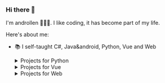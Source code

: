 ### Hi there 👋

<!--
**androllen/androllen** is a ✨ _special_ ✨ repository because its `README.md` (this file) appears on your GitHub profile.

Here are some ideas to get you started:

- 🔭 I’m currently working on ...
- 🌱 I’m currently learning ...
- 👯 I’m looking to collaborate on ...
- 🤔 I’m looking for help with ...
- 💬 Ask me about ...
- 📫 How to reach me: ...
- 😅 Pronouns: ...
- ⚡ Fun fact: ...
- 📷 camera
- 😄 smile
- ❤️ heart
-->


I'm androllen 🙋🏽‍♂️. I like coding, it has become part of my life. 

Here's about me:

- 📚 I self-taught C#, Java&android, Python, Vue and Web

  <details>
    <summary>Projects for Python</summary>
  
  [![ReadMe Card](https://github-readme-stats.vercel.app/api/pin/?username=androllen&repo=demoDjango)](https://github.com/androllen/demoDjango)
  [![ReadMe Card](https://github-readme-stats.vercel.app/api/pin/?username=androllen&repo=djangoShare)](https://github.com/androllen/djangoShare)
  
  </details>


  <details>
    <summary>Projects for Vue</summary>

  [![ReadMe Card](https://github-readme-stats.vercel.app/api/pin/?username=androllen&repo=sqlitejs)](https://github.com/androllen/sqlitejs)
  [![ReadMe Card](https://github-readme-stats.vercel.app/api/pin/?username=androllen&repo=svga-vue)](https://github.com/androllen/svga-vue)
  [![ReadMe Card](https://github-readme-stats.vercel.app/api/pin/?username=androllen&repo=layout-ui)](https://github.com/androllen/layout-ui)
  
  </details>
  
  <details>
    <summary>Projects for Web</summary>

  [![ReadMe Card](https://github-readme-stats.vercel.app/api/pin/?username=androllen&repo=AnWorker)](https://github.com/androllen/AnWorker)
  
  </details>

